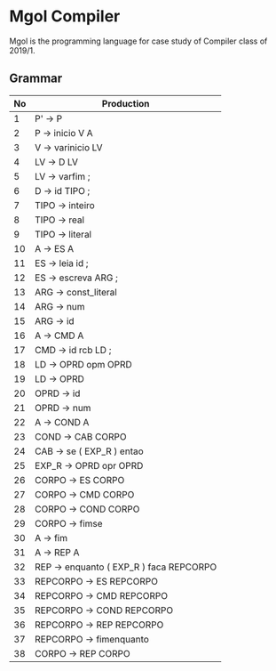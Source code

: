 # Mgol Compiler

Mgol is the programming language for case study of Compiler class of 2019/1.

## Grammar

| No | Production                              |
|----|-----------------------------------------|
| 1  | P' -> P                                 |
| 2  | P -> inicio V A                         |
| 3  | V -> varinicio LV                       |
| 4  | LV -> D LV                              |
| 5  | LV -> varfim ;                          |
| 6  | D -> id TIPO ;                          |
| 7  | TIPO -> inteiro                         |
| 8  | TIPO -> real                            |
| 9  | TIPO -> literal                         |
| 10 | A -> ES A                               |
| 11 | ES -> leia id ;                         |
| 12 | ES -> escreva ARG ;                     |
| 13 | ARG -> const_literal                    |
| 14 | ARG -> num                              |
| 15 | ARG -> id                               |
| 16 | A -> CMD A                              |
| 17 | CMD -> id rcb LD ;                      |
| 18 | LD -> OPRD opm OPRD                     |
| 19 | LD -> OPRD                              |
| 20 | OPRD -> id                              |
| 21 | OPRD -> num                             |
| 22 | A -> COND A                             |
| 23 | COND -> CAB CORPO                       |
| 24 | CAB -> se ( EXP_R ) entao               |
| 25 | EXP_R -> OPRD opr OPRD                  |
| 26 | CORPO -> ES CORPO                       |
| 27 | CORPO -> CMD CORPO                      |
| 28 | CORPO -> COND CORPO                     |
| 29 | CORPO -> fimse                          |
| 30 | A -> fim                                |
| 31 | A -> REP A                              |
| 32 | REP -> enquanto ( EXP_R ) faca REPCORPO |
| 33 | REPCORPO -> ES REPCORPO                 |
| 34 | REPCORPO -> CMD REPCORPO                |
| 35 | REPCORPO -> COND REPCORPO               |
| 36 | REPCORPO -> REP REPCORPO                |
| 37 | REPCORPO -> fimenquanto                 |
| 38 | CORPO -> REP CORPO                      |

